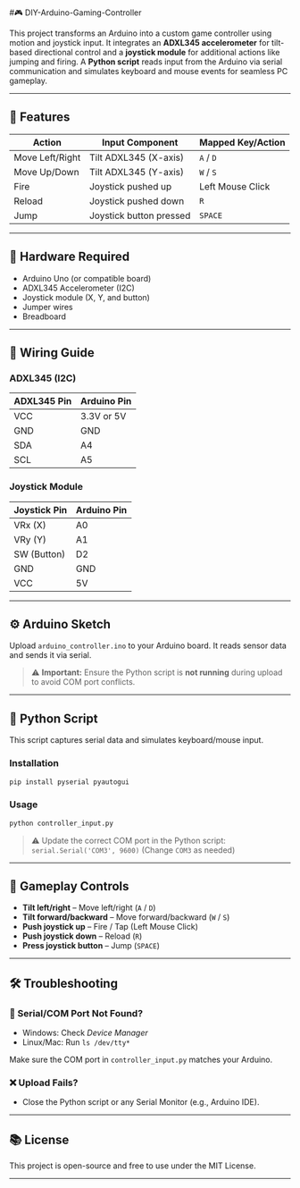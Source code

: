 #🎮 DIY-Arduino-Gaming-Controller

This project transforms an Arduino into a custom game controller using motion and joystick input. It integrates an **ADXL345 accelerometer** for tilt-based directional control and a **joystick module** for additional actions like jumping and firing. A **Python script** reads input from the Arduino via serial communication and simulates keyboard and mouse events for seamless PC gameplay.

---

## 🚀 Features

| Action          | Input Component         | Mapped Key/Action |
| --------------- | ----------------------- | ----------------- |
| Move Left/Right | Tilt ADXL345 (X-axis)   | `A` / `D`         |
| Move Up/Down    | Tilt ADXL345 (Y-axis)   | `W` / `S`         |
| Fire            | Joystick pushed up      | Left Mouse Click  |
| Reload          | Joystick pushed down    | `R`               |
| Jump            | Joystick button pressed | `SPACE`           |

---

## 🧰 Hardware Required

* Arduino Uno (or compatible board)
* ADXL345 Accelerometer (I2C)
* Joystick module (X, Y, and button)
* Jumper wires
* Breadboard

---

## 🔌 Wiring Guide

### ADXL345 (I2C)

| ADXL345 Pin | Arduino Pin |
| ----------- | ----------- |
| VCC         | 3.3V or 5V  |
| GND         | GND         |
| SDA         | A4          |
| SCL         | A5          |

### Joystick Module

| Joystick Pin | Arduino Pin |
| ------------ | ----------- |
| VRx (X)      | A0          |
| VRy (Y)      | A1          |
| SW (Button)  | D2          |
| GND          | GND         |
| VCC          | 5V          |

---

## ⚙️ Arduino Sketch

Upload `arduino_controller.ino` to your Arduino board.
It reads sensor data and sends it via serial.

> ⚠️ **Important:** Ensure the Python script is **not running** during upload to avoid COM port conflicts.

---

## 🐍 Python Script

This script captures serial data and simulates keyboard/mouse input.

### Installation

```bash
pip install pyserial pyautogui
```

### Usage

```bash
python controller_input.py
```

> ⚠️ Update the correct COM port in the Python script:
> `serial.Serial('COM3', 9600)` (Change `COM3` as needed)

---

## 👣 Gameplay Controls

* **Tilt left/right** – Move left/right (`A` / `D`)
* **Tilt forward/backward** – Move forward/backward (`W` / `S`)
* **Push joystick up** – Fire / Tap (Left Mouse Click)
* **Push joystick down** – Reload (`R`)
* **Press joystick button** – Jump (`SPACE`)

---

## 🛠️ Troubleshooting

### 🔧 Serial/COM Port Not Found?

* Windows: Check *Device Manager*
* Linux/Mac: Run `ls /dev/tty*`

Make sure the COM port in `controller_input.py` matches your Arduino.

### ❌ Upload Fails?

* Close the Python script or any Serial Monitor (e.g., Arduino IDE).
---

## 📚 License

This project is open-source and free to use under the MIT License.

---
